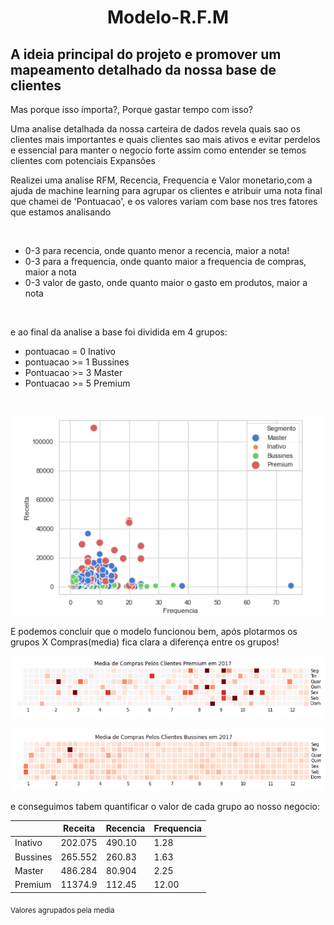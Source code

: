 <h1 align='center'>Modelo-R.F.M</h1>
<h2>A ideia principal do projeto e promover um mapeamento detalhado da nossa base de clientes</h2>

<p>Mas porque isso importa?, Porque gastar tempo com isso?</p>
<p>
Uma analise detalhada da nossa carteira de dados revela quais sao os clientes mais importantes e quais clientes sao mais 
ativos e evitar perdelos e essencial para manter o negocio forte assim como entender se temos clientes com potenciais Expansões
</p>
<p>
Realizei uma analise RFM, Recencia, Frequencia e Valor monetario,com a ajuda de machine learning para agrupar os clientes e atribuir uma nota final que 
chamei de 'Pontuacao', e os valores variam com base nos tres fatores que estamos analisando</p>
<br>
<ul>
  <li>0-3 para recencia, onde quanto menor a recencia, maior a nota!</li>
  <li>0-3 para a frequencia, onde quanto maior a frequencia de compras, maior a nota</li> 
  <li>0-3 valor de gasto, onde quanto maior o gasto em produtos, maior a nota</li>
</ul>

<br>
<p>
e ao final da analise a base foi dividida em 4 grupos:
</p>
<ul> 
  <li>pontuacao = 0  Inativo</li>
  <li>pontuacao >= 1 Bussines</li>
  <li>Pontuacao >= 3 Master</li>
  <li>Pontuacao >= 5 Premium</li>
</ul>
<br>

![Main](https://github.com/carlosal249/Model-R.F.M/blob/master/analise_segmentos.png)

<p> E podemos concluir que o modelo funcionou bem, após plotarmos os grupos X Compras(media) fica clara a diferença entre os grupos!<p>

![Main](https://github.com/carlosal249/Model-R.F.M/blob/master/analise_anual_premium.png)

<p></p>

![Main](https://github.com/carlosal249/Model-R.F.M/blob/master/analise_anual_bussines.png)

<p>e conseguimos tabem quantificar o valor de cada grupo ao  nosso negocio: </p>

|       | Receita | Recencia | Frequencia |
| ---   |     ---   |    ---  |  ---   |
| Inativo	|202.075 | 490.10 |	1.28    |
| Bussines|265.552 | 260.83 |	1.63    |
| Master  |486.284 | 80.904 |  2.25   |
| Premium	|11374.9 |	112.45 |	12.00 |

<sub>Valores agrupados pela media</sub>


